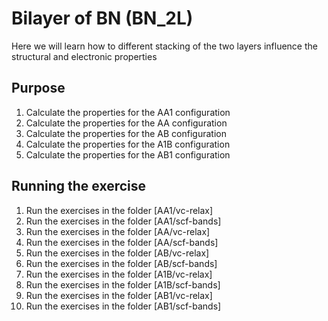 # Bilayer of BN (BN_2L)
Here we will learn how to different stacking of the two layers influence the structural and electronic properties

## Purpose
  1. Calculate the properties for the AA1 configuration 
  2. Calculate the properties for the AA configuration
  3. Calculate the properties for the AB configuration
  4. Calculate the properties for the A1B configuration
  5. Calculate the properties for the AB1 configuration

## Running the exercise
  1. Run the exercises in the folder [AA1/vc-relax]
  2. Run the exercises in the folder [AA1/scf-bands]
  3. Run the exercises in the folder [AA/vc-relax]
  4. Run the exercises in the folder [AA/scf-bands]
  5. Run the exercises in the folder [AB/vc-relax]
  6. Run the exercises in the folder [AB/scf-bands]
  7. Run the exercises in the folder [A1B/vc-relax]
  8. Run the exercises in the folder [A1B/scf-bands]
  9. Run the exercises in the folder [AB1/vc-relax]
  10. Run the exercises in the folder [AB1/scf-bands]


